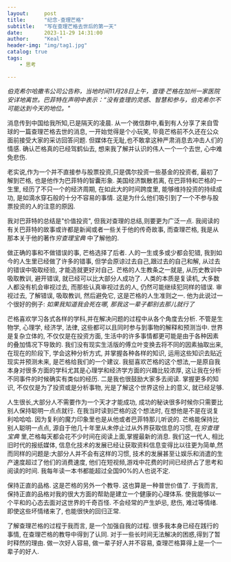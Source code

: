 ```yaml
---
layout:     post
title:      "纪念-查理芒格"
subtitle:   "写在查理芒格去世后的第一天"
date:       2023-11-29 14:31:00
author:     "Keal"
header-img: "img/tag1.jpg"
catalog: true
tags:
    - 思考

---
```


*伯克希尔哈撒韦公司公告称，当地时间11月28日上午，查理·芒格在加州一家医院安详地离世。巴菲特在声明中表示：“没有查理的灵感、智慧和参与，伯克希尔不可能达到今天的地位。"*

消息传到中国给我所知,已是隔天的凌晨. 从一个微信群中,看到有人分享了来自雪球的一篇查理芒格去世的消息, 一开始觉得是个小玩笑, 毕竟芒格前不久还在公众面前接受大家的采访回答问题. 但媒体在无耻,也不敢拿这种严肃消息去冲击人们的情感. 确认芒格真的已经驾鹤仙去, 想来我了解并认识的伟人一个一个去世, 心中难免悲伤.

老实说,作为一个并不直接参与股票投资,只是偶尔投资一些基金的投资者, 最初了解到芒格, 也是他作为巴菲特的智囊形象. 美国经济飘散若离, 在巴菲特和芒格的一生里, 经历了不只一个的经济周期, 在如此大的时间跨度里, 能够维持投资的持续成功, 是如滴水穿石般的十分不容易的事情. 这是为什么他们吸引到了一个不参与股票投资的人的注意的原因.

我对巴菲特的总结是"价值投资", 但我对查理的总结,则要更为广泛一点. 我阅读的有关巴菲特的故事或许都是新闻或者一些关于他的传奇故事, 而查理芒格, 我是从那本关于他的著作*穷查理宝典* 中了解他的.

做正确的事和不做错误的事, 芒格选择了后者. 人的一生或多或少都会犯错, 我到如今的人生里已经做了许多的错事, 但学会原谅过去自己,跟过去的自己和解, 从过去的错误中吸取经验, 才能造就更好对自己. 芒格的人生教条之一就是, 从历史教训中吸取教训, 避开错误, 就已经可以比大部分人成功了. 人类的本质是复读机, 大多数人都没有机会审视过去, 而那些认真审视过去的人, 仍然可能继续犯同样的错误. 审视过去, 了解错误, 吸取教训, 然后避免它, 这是芒格的人生准则之一. 他为此说过一个很好的例子: *如果我知道我会死在哪, 那我这一辈子都别去那儿就行了*

芒格喜欢学习各式各样的学科,并在解决问题的过程中从各个角度去分析. 不管是生物学, 心理学, 经济学, 法律, 这些都可以且同时参与到事物的解释和预测当中. 世界是复杂立体的, 不仅仅是在投资方面, 生活中的许多事情都更可能是由于各种因素的叠加情况下导致的. 我们没有现实生活版的傅立叶变换去将不同的因素抽取出来, 在现在的阶段下, 学会这种分析方式, 并掌握各种各样的知识, 运用这些知识去贴近现实并预测未来, 是芒格给我们的一个建议. 我挺喜欢芒格的这个想法,一是原自我本身对很多方面的学科尤其是心理学和经济学方面的兴趣比较浓厚, 这让我在分析不同事件的时候确实有类似的经历. 二是我也很鼓励大家多去阅读. 掌握更多的知识, 不仅仅是为了投资或是分析事物, 光是了解这个世界这份上的意义, 就已经足够.

人生很长,大部分人不需要作为一个天才才能成功, 成功的秘诀很多时候你只需要比别人保持聪明一点点就行. 在我当时读到芒格的这个想法时, 在想他是不是在说复利哈哈哈. 因为复利的魔力印象里也是从他或者巴菲特那儿听说的. 芒格能保持比别人聪明一点点, 源自于他几十年里从未停止过从外界获取信息的习惯, 在*穷查理宝典* 里,芒格每天都会花不少时间在阅读上面,掌握最新的消息. 我们这一代人, 相比旧时代的报纸媒体, 信息化技术的发展已经让获取资料信息变得比以往更为简单,然而同样的问题是:大部分人并不会有这样的习惯, 技术的发展甚至让娱乐和消遣的生产速度超过了他们的消费速度, 他们在短视频,游戏中花费的时间已经挤占了思考和阅读的时间. 我每年读一本书都能超过全国90%的人也说不定.

保持正直的品格. 这是芒格的另外一个教导. 这也算是一种普世价值了. 于我而言, 保持正直的品格对我的很大方面的帮助是建立一个健康的心理体系. 使我能够以一个平和的心态去面对这世界的千奇百怪. 不会经常的产生妒忌, 悲伤, 难过等情绪. 即使这些坏情绪来了, 也能很快的回归正常.

了解查理芒格的过程于我而言, 是一个加强自我的过程. 很多我本身已经在践行的事情, 在查理芒格的教导中得到了认同. 对于一些长时间无法解决的困惑,得到了暂时释然的理由. 做一次好人容易, 做一辈子好人并不容易, 查理芒格算得上是一个一辈子的好人.